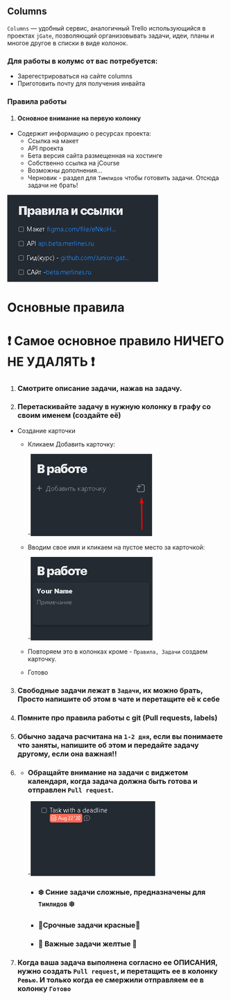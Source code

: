 ## Columns 

`Columns` — удобный сервис, аналогичный Trello использующийся в проектах `jGate`, позволяющий организовывать задачи, идеи, планы и многое другое в списки в виде колонок.

### Для работы в колумс от вас потребуется: 

* Зарегестрироваться на сайте columns
* Приготовить почту для получения инвайта



### Правила работы
    
1. #### Основное внимание на первую колонку
 
* Содержит информацию о ресурсах проекта:
     + Ссылка на макет
     + API проекта
     + Бета версия сайта размещенная на хостинге
     + Собственно ссылка на jCourse
     + Возможны дополнения...
     + Черновик - раздел для `Тимлидов` чтобы готовить задачи. Отсюда задачи не брать!

![columns1](/Cases/Columns/image/card1.jpg)



# Основные правила

# :exclamation: Самое основное правило НИЧЕГО НЕ УДАЛЯТЬ :exclamation:

1. ### Смотрите описание задачи, нажав на задачу.
2. ### Перетаскивайте задачу в нужную колонку в графу со своим именем (создайте её)
* Создание карточки
   + Кликаем Добавить карточку:

      -![card1](/Cases/Columns/image/columns1.jpg)

   + Вводим свое имя и кликаем на пустое место за карточкой:

      -![card2](/Cases/Columns/image/columns2.jpg)

   + Повторяем это в колонках кроме - `Правила, Задачи` создаем карточку. 
   + Готово
3. ### Свободные задачи лежат в `Задачи`, их можно брать, Просто напишите об этом в чате и перетащите её к себе
4. ### Помните про правила работы с git (Pull requests, labels)
5. ### Обычно задача расчитана на `1-2 дня`, если вы понимаете что заняты, напишите об этом и передайте задачу другому, если она важная!!
6. * ### Обращайте внимание на задачи с виджетом календаря, когда задача должна быть готова и отправлен `Pull request`.

      -![card1](/Cases/Columns/image/deadline.jpg)

      + ### :snowflake: Синие задачи сложные, предназначены для `Тимлидов` :snowflake:
      + ### :red_circle:Срочные задачи красные:red_circle:
      + ### :low_brightness: Важные задачи желтые :low_brightness:
 
7. ### Когда ваша задача выполнена согласно ее ОПИСАНИЯ, нужно создать `Pull request`, и перетащить ее в колонку `Ревью`. И только когда ее смержили отправляем ее в колонку `Готово`

